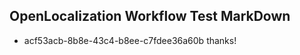 ## OpenLocalization Workflow Test MarkDown
* acf53acb-8b8e-43c4-b8ee-c7fdee36a60b thanks!

<!--HONumber=Jul16_HO4-->


